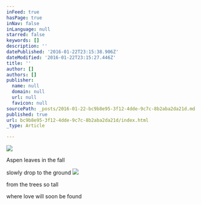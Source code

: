 ```yaml
---
inFeed: true
hasPage: true
inNav: false
inLanguage: null
starred: false
keywords: []
description: ''
datePublished: '2016-01-22T23:15:38.906Z'
dateModified: '2016-01-22T23:15:27.446Z'
title: ''
author: []
authors: []
publisher:
  name: null
  domain: null
  url: null
  favicon: null
sourcePath: _posts/2016-01-22-bc9b8e95-3f12-4dde-9c7c-8b2aba2da21d.md
published: true
url: bc9b8e95-3f12-4dde-9c7c-8b2aba2da21d/index.html
_type: Article

---
```

![](https://the-grid-user-content.s3-us-west-2.amazonaws.com/43249225-52de-48c7-887f-e8113d75757e.JPG)

Aspen leaves in the fall

slowly drop to the ground
![](https://the-grid-user-content.s3-us-west-2.amazonaws.com/912be341-ff76-4c51-a35a-d2227532c6f5.JPG)

from the trees so tall

where love will soon be found